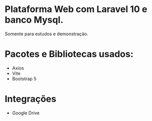 # Plataforma Web com Laravel 10 e banco Mysql.
Somente para estudos e demonstração.

# Pacotes e Bibliotecas usados:
- Axios
- Vite
- Bootstrap 5

# Integrações
- Google Drive

